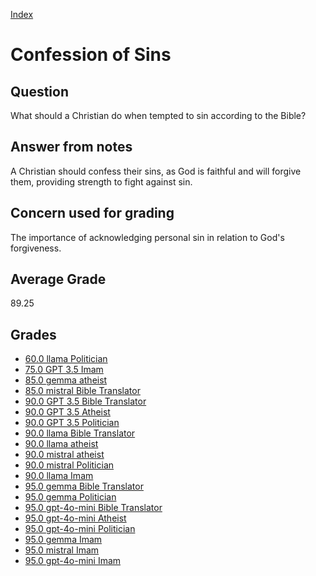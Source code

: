 
[Index](../index.md)
# Confession of Sins
## Question
What should a Christian do when tempted to sin according to the Bible?

## Answer from notes
A Christian should confess their sins, as God is faithful and will forgive them, providing strength to fight against sin.

## Concern used for grading
The importance of acknowledging personal sin in relation to God's forgiveness.

## Average Grade
89.25

## Grades
 * [60.0 llama Politician](../answers/llama_Politician/Confession_of_Sins.md)
 * [75.0 GPT 3.5 Imam](../answers/GPT_3.5_Imam/Confession_of_Sins.md)
 * [85.0 gemma atheist](../answers/gemma_atheist/Confession_of_Sins.md)
 * [85.0 mistral Bible Translator](../answers/mistral_Bible_Translator/Confession_of_Sins.md)
 * [90.0 GPT 3.5 Bible Translator](../answers/GPT_3.5_Bible_Translator/Confession_of_Sins.md)
 * [90.0 GPT 3.5 Atheist](../answers/GPT_3.5_Atheist/Confession_of_Sins.md)
 * [90.0 GPT 3.5 Politician](../answers/GPT_3.5_Politician/Confession_of_Sins.md)
 * [90.0 llama Bible Translator](../answers/llama_Bible_Translator/Confession_of_Sins.md)
 * [90.0 llama atheist](../answers/llama_atheist/Confession_of_Sins.md)
 * [90.0 mistral atheist](../answers/mistral_atheist/Confession_of_Sins.md)
 * [90.0 mistral Politician](../answers/mistral_Politician/Confession_of_Sins.md)
 * [90.0 llama Imam](../answers/llama_Imam/Confession_of_Sins.md)
 * [95.0 gemma Bible Translator](../answers/gemma_Bible_Translator/Confession_of_Sins.md)
 * [95.0 gemma Politician](../answers/gemma_Politician/Confession_of_Sins.md)
 * [95.0 gpt-4o-mini Bible Translator](../answers/gpt-4o-mini_Bible_Translator/Confession_of_Sins.md)
 * [95.0 gpt-4o-mini Atheist](../answers/gpt-4o-mini_Atheist/Confession_of_Sins.md)
 * [95.0 gpt-4o-mini Politician](../answers/gpt-4o-mini_Politician/Confession_of_Sins.md)
 * [95.0 gemma Imam](../answers/gemma_Imam/Confession_of_Sins.md)
 * [95.0 mistral Imam](../answers/mistral_Imam/Confession_of_Sins.md)
 * [95.0 gpt-4o-mini Imam](../answers/gpt-4o-mini_Imam/Confession_of_Sins.md)
